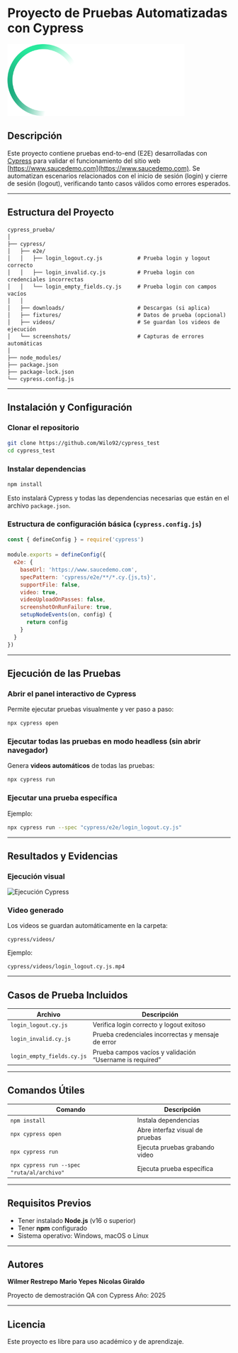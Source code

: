 # Proyecto de Pruebas Automatizadas con Cypress

![Cypress Logo](https://raw.githubusercontent.com/cypress-io/cypress/develop/assets/cypress-logo-dark.png)


## Descripción
Este proyecto contiene pruebas end-to-end (E2E) desarrolladas con [Cypress](https://www.cypress.io/) para validar el funcionamiento del sitio web [https://www.saucedemo.com](https://www.saucedemo.com).
Se automatizan escenarios relacionados con el inicio de sesión (login) y cierre de sesión (logout), verificando tanto casos válidos como errores esperados.

---

## Estructura del Proyecto

```
cypress_prueba/
│
├── cypress/
│   ├── e2e/
│   │   ├── login_logout.cy.js           # Prueba login y logout correcto
│   │   ├── login_invalid.cy.js          # Prueba login con credenciales incorrectas
│   │   └── login_empty_fields.cy.js     # Prueba login con campos vacíos
│   │
│   ├── downloads/                       # Descargas (si aplica)
│   ├── fixtures/                        # Datos de prueba (opcional)
│   ├── videos/                          # Se guardan los videos de ejecución
│   └── screenshots/                     # Capturas de errores automáticas
│
├── node_modules/
├── package.json
├── package-lock.json
└── cypress.config.js
```

---

## Instalación y Configuración

###  Clonar el repositorio
```bash
git clone https://github.com/Wilo92/cypress_test
cd cypress_test
```

###  Instalar dependencias
```bash
npm install
```

Esto instalará Cypress y todas las dependencias necesarias que están en el archivo `package.json`.

###  Estructura de configuración básica (`cypress.config.js`)
```js
const { defineConfig } = require('cypress')

module.exports = defineConfig({
  e2e: {
    baseUrl: 'https://www.saucedemo.com',
    specPattern: 'cypress/e2e/**/*.cy.{js,ts}',
    supportFile: false,
    video: true,
    videoUploadOnPasses: false,
    screenshotOnRunFailure: true,
    setupNodeEvents(on, config) {
      return config
    }
  }
})
```

---

## Ejecución de las Pruebas

### Abrir el panel interactivo de Cypress
Permite ejecutar pruebas visualmente y ver paso a paso:

```bash
npx cypress open
```

### Ejecutar todas las pruebas en modo headless (sin abrir navegador)
Genera **videos automáticos** de todas las pruebas:

```bash
npx cypress run
```

### Ejecutar una prueba específica
Ejemplo:

```bash
npx cypress run --spec "cypress/e2e/login_logout.cy.js"
```

---

## Resultados y Evidencias

###  Ejecución visual
![Ejecución Cypress](./docs/cypress-run.png)

### Video generado
Los videos se guardan automáticamente en la carpeta:
```
cypress/videos/
```

Ejemplo:
```
cypress/videos/login_logout.cy.js.mp4
```


---

## Casos de Prueba Incluidos

| Archivo | Descripción |
|----------|--------------|
| `login_logout.cy.js` | Verifica login correcto y logout exitoso |
| `login_invalid.cy.js` | Prueba credenciales incorrectas y mensaje de error |
| `login_empty_fields.cy.js` | Prueba campos vacíos y validación “Username is required” |

---

## Comandos Útiles

| Comando | Descripción |
|----------|--------------|
| `npm install` | Instala dependencias |
| `npx cypress open` | Abre interfaz visual de pruebas |
| `npx cypress run` | Ejecuta pruebas grabando video |
| `npx cypress run --spec "ruta/al/archivo"` | Ejecuta prueba específica |

---


##  Requisitos Previos

- Tener instalado **Node.js** (v16 o superior)
- Tener **npm** configurado
- Sistema operativo: Windows, macOS o Linux

---

##  Autores
**Wilmer Restrepo**
**Mario Yepes**
**Nicolas Giraldo**

Proyecto de demostración QA con Cypress
Año: 2025

---

##  Licencia
Este proyecto es libre para uso académico y de aprendizaje.
